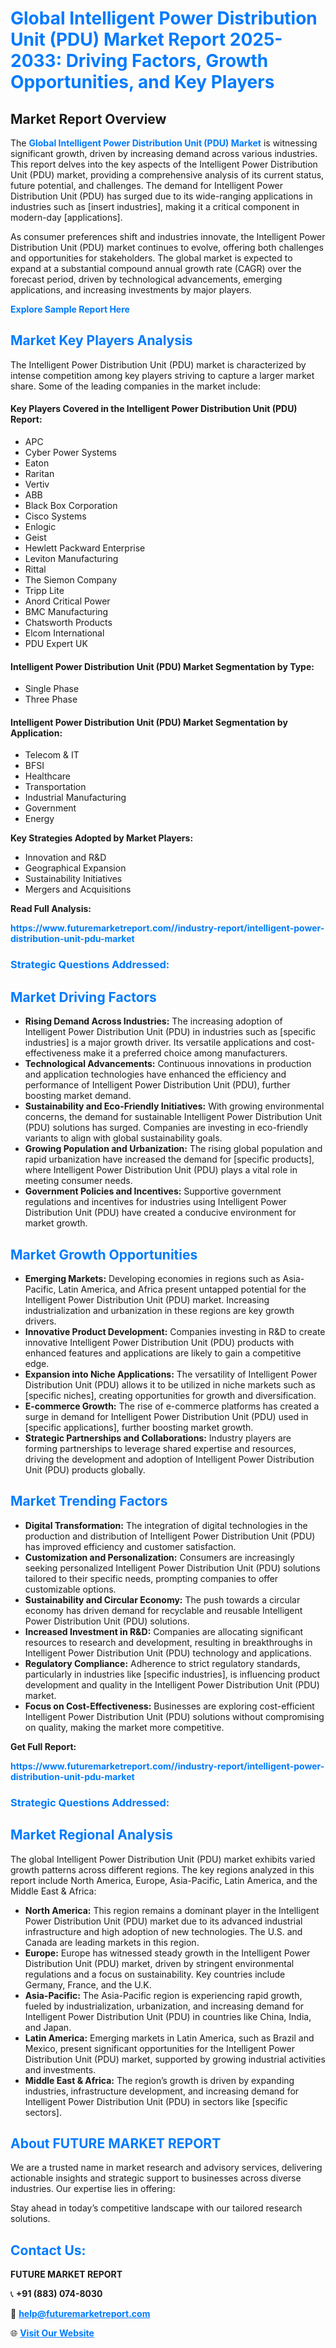 <h1 style="color: #007BFF;">Global Intelligent Power Distribution Unit (PDU) Market Report 2025-2033: Driving Factors, Growth Opportunities, and Key Players</h1>

<section id="overview">
<h2>Market Report Overview</h2>
<p>The <a href="https://www.futuremarketreport.com//industry-report/intelligent-power-distribution-unit-pdu-market" style="color: #007BFF; text-decoration: none;"><strong>Global Intelligent Power Distribution Unit (PDU) Market</strong></a> is witnessing significant growth, driven by increasing demand across various industries. This report delves into the key aspects of the Intelligent Power Distribution Unit (PDU) market, providing a comprehensive analysis of its current status, future potential, and challenges. The demand for Intelligent Power Distribution Unit (PDU) has surged due to its wide-ranging applications in industries such as [insert industries], making it a critical component in modern-day [applications].</p>
<p>As consumer preferences shift and industries innovate, the Intelligent Power Distribution Unit (PDU) market continues to evolve, offering both challenges and opportunities for stakeholders. The global market is expected to expand at a substantial compound annual growth rate (CAGR) over the forecast period, driven by technological advancements, emerging applications, and increasing investments by major players.</p>
</section>

<section id="overview">
<p><a href="https://www.futuremarketreport.com//request-sample/reportId=89822" style="color: #007BFF; text-decoration: none;"><strong>Explore Sample Report Here</strong></a></p>
</section>

<section id="key-players">
<h2 style="color: #007BFF;">Market Key Players Analysis</h2>
<p>The Intelligent Power Distribution Unit (PDU) market is characterized by intense competition among key players striving to capture a larger market share. Some of the leading companies in the market include:</p>
<h4>Key Players Covered in the Intelligent Power Distribution Unit (PDU) Report:</h4>
<ul><li>APC</li><li>Cyber Power Systems</li><li>Eaton</li><li>Raritan</li><li>Vertiv</li><li>ABB</li><li>Black Box Corporation</li><li>Cisco Systems</li><li>Enlogic</li><li>Geist</li><li>Hewlett Packward Enterprise</li><li>Leviton Manufacturing</li><li>Rittal</li><li>The Siemon Company</li><li>Tripp Lite</li><li>Anord Critical Power</li><li>BMC Manufacturing</li><li>Chatsworth Products</li><li>Elcom International</li><li>PDU Expert UK</li></ul>
<h4>Intelligent Power Distribution Unit (PDU) Market Segmentation by Type:</h4>
<ul><li>Single Phase</li><li>Three Phase</li></ul>

<h4>Intelligent Power Distribution Unit (PDU) Market Segmentation by Application:</h4>
<ul><li>Telecom &amp; IT</li><li>BFSI</li><li>Healthcare</li><li>Transportation</li><li>Industrial Manufacturing</li><li>Government</li><li>Energy</li></ul>
<p><strong>Key Strategies Adopted by Market Players:</strong></p>
<ul>
<li>Innovation and R&D</li>
<li>Geographical Expansion</li>
<li>Sustainability Initiatives</li>
<li>Mergers and Acquisitions</li>
</ul>
</section>

<section>
<p><strong>Read Full Analysis: </strong></p><a href="https://www.futuremarketreport.com//industry-report/intelligent-power-distribution-unit-pdu-market" style="color: #007BFF; text-decoration: none;"><strong>https://www.futuremarketreport.com//industry-report/intelligent-power-distribution-unit-pdu-market</strong></a>
<h3 style="color: #007BFF;">Strategic Questions Addressed:</h3>
</section>

<section id="driving-factors">
<h2 style="color: #007BFF;">Market Driving Factors</h2>
<ul>
<li><strong>Rising Demand Across Industries:</strong> The increasing adoption of Intelligent Power Distribution Unit (PDU) in industries such as [specific industries] is a major growth driver. Its versatile applications and cost-effectiveness make it a preferred choice among manufacturers.</li>
<li><strong>Technological Advancements:</strong> Continuous innovations in production and application technologies have enhanced the efficiency and performance of Intelligent Power Distribution Unit (PDU), further boosting market demand.</li>
<li><strong>Sustainability and Eco-Friendly Initiatives:</strong> With growing environmental concerns, the demand for sustainable Intelligent Power Distribution Unit (PDU) solutions has surged. Companies are investing in eco-friendly variants to align with global sustainability goals.</li>
<li><strong>Growing Population and Urbanization:</strong> The rising global population and rapid urbanization have increased the demand for [specific products], where Intelligent Power Distribution Unit (PDU) plays a vital role in meeting consumer needs.</li>
<li><strong>Government Policies and Incentives:</strong> Supportive government regulations and incentives for industries using Intelligent Power Distribution Unit (PDU) have created a conducive environment for market growth.</li>
</ul>
</section>

<section id="growth-opportunities">
<h2 style="color: #007BFF;">Market Growth Opportunities</h2>
<ul>
<li><strong>Emerging Markets:</strong> Developing economies in regions such as Asia-Pacific, Latin America, and Africa present untapped potential for the Intelligent Power Distribution Unit (PDU) market. Increasing industrialization and urbanization in these regions are key growth drivers.</li>
<li><strong>Innovative Product Development:</strong> Companies investing in R&D to create innovative Intelligent Power Distribution Unit (PDU) products with enhanced features and applications are likely to gain a competitive edge.</li>
<li><strong>Expansion into Niche Applications:</strong> The versatility of Intelligent Power Distribution Unit (PDU) allows it to be utilized in niche markets such as [specific niches], creating opportunities for growth and diversification.</li>
<li><strong>E-commerce Growth:</strong> The rise of e-commerce platforms has created a surge in demand for Intelligent Power Distribution Unit (PDU) used in [specific applications], further boosting market growth.</li>
<li><strong>Strategic Partnerships and Collaborations:</strong> Industry players are forming partnerships to leverage shared expertise and resources, driving the development and adoption of Intelligent Power Distribution Unit (PDU) products globally.</li>
</ul>
</section>

<section id="trending-factors">
<h2 style="color: #007BFF;">Market Trending Factors</h2>
<ul>
<li><strong>Digital Transformation:</strong> The integration of digital technologies in the production and distribution of Intelligent Power Distribution Unit (PDU) has improved efficiency and customer satisfaction.</li>
<li><strong>Customization and Personalization:</strong> Consumers are increasingly seeking personalized Intelligent Power Distribution Unit (PDU) solutions tailored to their specific needs, prompting companies to offer customizable options.</li>
<li><strong>Sustainability and Circular Economy:</strong> The push towards a circular economy has driven demand for recyclable and reusable Intelligent Power Distribution Unit (PDU) solutions.</li>
<li><strong>Increased Investment in R&D:</strong> Companies are allocating significant resources to research and development, resulting in breakthroughs in Intelligent Power Distribution Unit (PDU) technology and applications.</li>
<li><strong>Regulatory Compliance:</strong> Adherence to strict regulatory standards, particularly in industries like [specific industries], is influencing product development and quality in the Intelligent Power Distribution Unit (PDU) market.</li>
<li><strong>Focus on Cost-Effectiveness:</strong> Businesses are exploring cost-efficient Intelligent Power Distribution Unit (PDU) solutions without compromising on quality, making the market more competitive.</li>
</ul>
</section>

<section>
<p><strong>Get Full Report: </strong></p><a href="https://www.futuremarketreport.com//industry-report/intelligent-power-distribution-unit-pdu-market" style="color: #007BFF; text-decoration: none;"><strong>https://www.futuremarketreport.com//industry-report/intelligent-power-distribution-unit-pdu-market</strong></a>
<h3 style="color: #007BFF;">Strategic Questions Addressed:</h3>
</section>


<section id="regional-analysis">
<h2 style="color: #007BFF;">Market Regional Analysis</h2>
<p>The global Intelligent Power Distribution Unit (PDU) market exhibits varied growth patterns across different regions. The key regions analyzed in this report include North America, Europe, Asia-Pacific, Latin America, and the Middle East & Africa:</p>
<ul>
<li><strong>North America:</strong> This region remains a dominant player in the Intelligent Power Distribution Unit (PDU) market due to its advanced industrial infrastructure and high adoption of new technologies. The U.S. and Canada are leading markets in this region.</li>
<li><strong>Europe:</strong> Europe has witnessed steady growth in the Intelligent Power Distribution Unit (PDU) market, driven by stringent environmental regulations and a focus on sustainability. Key countries include Germany, France, and the U.K.</li>
<li><strong>Asia-Pacific:</strong> The Asia-Pacific region is experiencing rapid growth, fueled by industrialization, urbanization, and increasing demand for Intelligent Power Distribution Unit (PDU) in countries like China, India, and Japan.</li>
<li><strong>Latin America:</strong> Emerging markets in Latin America, such as Brazil and Mexico, present significant opportunities for the Intelligent Power Distribution Unit (PDU) market, supported by growing industrial activities and investments.</li>
<li><strong>Middle East & Africa:</strong> The region’s growth is driven by expanding industries, infrastructure development, and increasing demand for Intelligent Power Distribution Unit (PDU) in sectors like [specific sectors].</li>
</ul>
</section>

<footer>
<h2 style="color: #007BFF;">About FUTURE MARKET REPORT</h2>
<p>We are a trusted name in market research and advisory services, delivering actionable insights and strategic support to businesses across diverse industries. Our expertise lies in offering:</p>

<p>Stay ahead in today’s competitive landscape with our tailored research solutions.</p>

<h2 style="color: #007BFF;">Contact Us:</h2>
<p><strong>FUTURE MARKET REPORT</strong></p>
<p>📞 <strong>+91 (883) 074-8030</strong></p>
<p>📧 <strong><a href="mailto:help@futuremarketreport.com" style="color: #007BFF;">help@futuremarketreport.com</a></strong></p>
<p>🌐 <strong><a href="https://www.futuremarketreport.com/" style="color: #007BFF;">Visit Our Website</a></strong></p>
</footer>